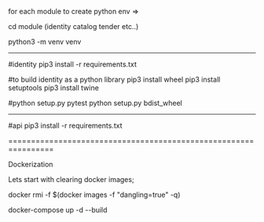 for each module to create python env =>

cd module (identity catalog tender etc..)

python3 -m venv venv

---------------------------------------------------------------

#identity
pip3 install -r requirements.txt 

#to build identity as a python library
pip3 install wheel
pip3 install setuptools
pip3 install twine

#python setup.py pytest
python setup.py bdist_wheel

---------------------------------------------------------------

#api
pip3 install -r requirements.txt


================================================================

Dockerization

Lets start with clearing docker images; 

docker rmi -f  $(docker images -f "dangling=true" -q)

docker-compose up -d --build

